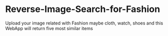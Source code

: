 # Reverse-Image-Search-for-Fashion
Upload your image related with Fashion maybe cloth, watch, shoes and this WebApp will return five most similar items 
